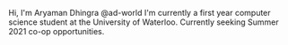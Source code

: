 Hi, I'm Aryaman Dhingra @ad-world
I'm currently a first year computer science student at the University of Waterloo.
Currently seeking Summer 2021 co-op opportunities.
